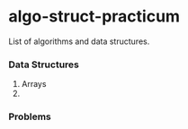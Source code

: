 # algo-struct-practicum

List of algorithms and data structures.

### Data Structures

1. Arrays
2.

### Problems
